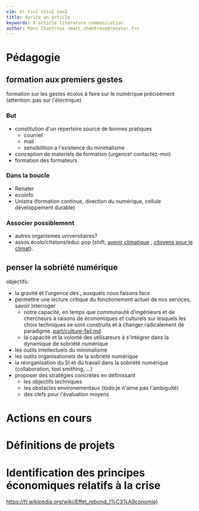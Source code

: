 ```yaml
---
vim: et ts=2 sts=2 sw=2
title: Xwrite an article
keywords: X article literature communication
author: Marc Chantreux <marc.chantreux@renater.fr>
---
```


# Pédagogie

## formation aux premiers gestes

formation sur les gestes écolos à faire sur le numérique précisément
(attention: pas sur l'électrique)

### But

* constitution d'un répertoire sourcé de bonnes pratiques
  * courriel
  * mail
  * sensibilition a l'existence du minimalisme
* conception de materiels de formation (urgence! contactez-moi)
* formation des formateurs

### Dans la boucle

* Renater
* ecoinfo
* Unistra (formation continue, direction du numérique, cellule développement durable)

### Associer possiblement

* autres organismes universitaires?
* assos écolo/chatons/educ pop
  (shift, [avenir climatique](http://avenirclimatique.org/contact/)
  , [citoyens pour le climat](https://citoyenspourleclimat.org/nousrejoindre/)).

## penser la sobriété numérique

objectifs:

* la gravité et l'urgence des [.](problèmes) auxquels nous faisons face
* permettre une lecture critique du fonctionement actuel de nos services,
  savoir interroger
  * notre capacité, en temps que communauté d'ingénieurs et de chercheurs
    à raisons de économiques et culturels sur lesquels les choix techniques
    se sont construits et à changer radicalement de paradigme.
    [part/culture-fail.md]()
  * la capacité et la volonté des utilisateurs à s'intégrer dans la dynamique
    de sobriété numérique
* les outils intellectuels du minimalisme
* les outils organisationels de la sobriété numérique
* la réorganisation du SI et du travail dans
  la sobriété numérique (collaboration, tool smithing, ...)
* proposer des stratégies concrètes en définissant
  * les objectifs techniques
  * les obstacles environementaux (todo:je n'aime pas l'ambiguité)
  * des clefs pour l'évaluation moyens


# Actions en cours

# Définitions de projets

# Identification des principes économiques relatifs à la crise

https://fr.wikipedia.org/wiki/Effet_rebond_(%C3%A9conomie)



